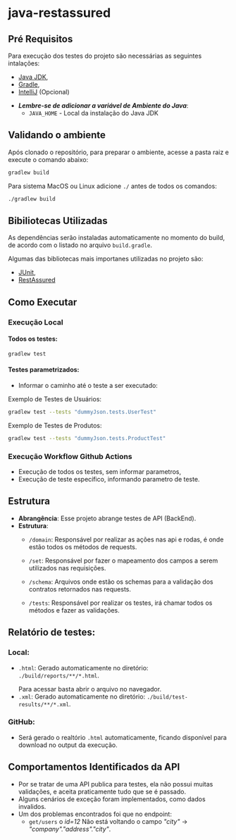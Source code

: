 # java-restassured

## Pré Requisitos
Para execução dos testes do projeto são necessárias as seguintes intalações:
* [Java JDK](https://www.oracle.com/br/java/technologies/downloads/),
* [Gradle](https://gradle.org/install/),
* [IntelliJ](https://www.jetbrains.com/idea/download/?section=windows) (Opcional)

- _**Lembre-se de adicionar a variável de Ambiente do Java**_:
    - `JAVA_HOME` - Local da instalação do Java JDK

## Validando o ambiente
Após clonado o repositório, para preparar o ambiente, acesse a pasta raiz e execute o comando abaixo:
```sh
gradlew build
```
Para sistema MacOS ou Linux adicione `./` antes de todos os comandos:
```sh
./gradlew build
```

## Bibiliotecas Utilizadas
As dependências serão instaladas automaticamente no momento do build, de acordo com o listado no arquivo `build.gradle`.</p>
Algumas das bibliotecas mais importanes utilizadas no projeto são:
- [JUnit](https://junit.org/junit5/docs/current/user-guide/),
- [RestAssured](https://rest-assured.io/)

## Como Executar
### Execução Local
#### Todos os testes:
```sh
gradlew test
```

#### Testes parametrizados:
- Informar o caminho até o teste a ser executado:

Exemplo de Testes de Usuários:
```sh
gradlew test --tests "dummyJson.tests.UserTest"
```

Exemplo de Testes de Produtos:
```sh
gradlew test --tests "dummyJson.tests.ProductTest"
```

### Execução Workflow Github Actions
- Execução de todos os testes, sem informar parametros, 
- Execução de teste específico, informando parametro de teste.

## Estrutura
- **Abrangência**: Esse projeto abrange testes de API (BackEnd).
- **Estrutura**:
  - `/domain`: Responsável por realizar as ações nas api e rodas, é onde estão todos os métodos de requests.

  - `/set`: Responsável por fazer o mapeamento dos campos a serem utilizados nas requisições.

  - `/schema`: Arquivos onde estão os schemas para a validação dos contratos retornados nas requests.

  - `/tests`: Responsável por realizar os testes, irá chamar todos os métodos e fazer as validações. 

## Relatório de testes:
### Local:
- `.html`: Gerado automaticamente no diretório: `./build/reports/**/*.html`. </p> Para acessar basta abrir o arquivo no navegador.
- `.xml`: Gerado automaticamente no diretório: `./build/test-results/**/*.xml`.

### GitHub:
- Será gerado o realtório `.html` automaticamente, ficando disponível para download no output da execução.

## Comportamentos Identificados da API
- Por se tratar de uma API publica para testes, ela não possui muitas validações, e aceita praticamente tudo que se é passado.
- Alguns cenários de exceção foram implementados, como dados invalidos.
- Um dos problemas encontrados foi que no endpoint: 
  - `get/users` o _id=12_ Não está voltando o campo _"city"_ -> _"company"."address"."city"_.
